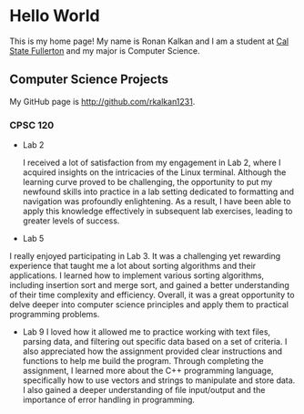 # Hello World

This is my home page! My name is Ronan Kalkan and I am a student at [Cal State Fullerton](http://www.fullerton.edu/) and my major is Computer Science.

## Computer Science Projects

My GitHub page is http://github.com/rkalkan1231.

### CPSC 120

* Lab 2

  I received a lot of satisfaction from my engagement in Lab 2, where I acquired insights on the intricacies of the Linux terminal. Although the learning curve proved to be challenging, the opportunity to put my newfound skills into practice in a lab setting dedicated to formatting and navigation was profoundly enlightening. As a result, I have been able to apply this knowledge effectively in subsequent lab exercises, leading to greater levels of success.

* Lab 5

I really enjoyed participating in Lab 3. It was a challenging yet rewarding experience that taught me a lot about sorting algorithms and their applications. I learned how to implement various sorting algorithms, including insertion sort and merge sort, and gained a better understanding of their time complexity and efficiency. Overall, it was a great opportunity to delve deeper into computer science principles and apply them to practical programming problems.

* Lab 9 
 I loved how it allowed me to practice working with text files, parsing data, and filtering out specific data based on a set of criteria. I also appreciated how the assignment provided clear instructions and functions to help me build the program. Through completing the assignment, I learned more about the C++ programming language, specifically how to use vectors and strings to manipulate and store data. I also gained a deeper understanding of file input/output and the importance of error handling in programming.




